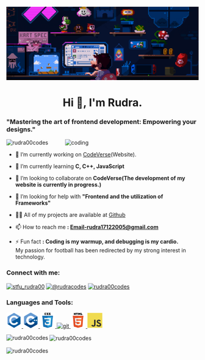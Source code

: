 ![banner](https://github.com/Rudra00codes/Rudra00codes/blob/main/Github%20banner.gif)
<h1 align="center">Hi 👋, I'm Rudra.</h1>
<h3 align="centre">"Mastering the art of frontend development: Empowering your designs."</h3>
<img align="right" alt="coding" width="350" src=https://media.tenor.com/UttC4AITYR4AAAAd/full-stack-developer.gif">

<p align="left"> <img src="https://komarev.com/ghpvc/?username=rudra00codes&label=Profile%20views&color=0e75b6&style=flat" alt="rudra00codes" /> </p>

- 🔭 I’m currently working on [CodeVerse](file:///C:/Users/dell/Desktop/website/web_prototype.html)(Website).

- 🌱 I’m currently learning **C, C++, JavaScript**

- 👯 I’m looking to collaborate on **CodeVerse(The development of my website is currently in progress.)**

- 🤝 I’m looking for help with **"Frontend and the utilization of Frameworks"**

- 👨‍💻 All of my projects are available at [Github](Github)

- 📫 How to reach me **: Email-rudra17122005@gmail.com**

- ⚡ Fun fact **: Coding is my warmup, and debugging is my cardio.**<br>My passion for football has been redirected by my strong interest in technology.
 
<h3 align="left">Connect with me:</h3>
<p align="left">
<a href="https://instagram.com/stfu_rudra00" target="blank"><img align="center" src="https://raw.githubusercontent.com/rahuldkjain/github-profile-readme-generator/master/src/images/icons/Social/instagram.svg" alt="stfu_rudra00" height="30" width="40" /></a>
<a href="https://www.hackerrank.com/@rudracodes" target="blank"><img align="center" src="https://raw.githubusercontent.com/rahuldkjain/github-profile-readme-generator/master/src/images/icons/Social/hackerrank.svg" alt="@rudracodes" height="30" width="40" /></a>
<a href="https://auth.geeksforgeeks.org/user/rudra00codes" target="blank"><img align="center" src="https://raw.githubusercontent.com/rahuldkjain/github-profile-readme-generator/master/src/images/icons/Social/geeks-for-geeks.svg" alt="rudra00codes" height="30" width="40" /></a>
</p>

<h3 align="left">Languages and Tools:</h3>
<p align="left"> <a href="https://www.cprogramming.com/" target="_blank" rel="noreferrer"> <img src="https://raw.githubusercontent.com/devicons/devicon/master/icons/c/c-original.svg" alt="c" width="40" height="40"/> </a> <a href="https://www.w3schools.com/cpp/" target="_blank" rel="noreferrer"> <img src="https://raw.githubusercontent.com/devicons/devicon/master/icons/cplusplus/cplusplus-original.svg" alt="cplusplus" width="40" height="40"/> </a> <a href="https://www.w3schools.com/css/" target="_blank" rel="noreferrer"> <img src="https://raw.githubusercontent.com/devicons/devicon/master/icons/css3/css3-original-wordmark.svg" alt="css3" width="40" height="40"/> </a> <a href="https://git-scm.com/" target="_blank" rel="noreferrer"> <img src="https://www.vectorlogo.zone/logos/git-scm/git-scm-icon.svg" alt="git" width="40" height="40"/> </a> <a href="https://www.w3.org/html/" target="_blank" rel="noreferrer"> <img src="https://raw.githubusercontent.com/devicons/devicon/master/icons/html5/html5-original-wordmark.svg" alt="html5" width="40" height="40"/> </a> <a href="https://developer.mozilla.org/en-US/docs/Web/JavaScript" target="_blank" rel="noreferrer"> <img src="https://raw.githubusercontent.com/devicons/devicon/master/icons/javascript/javascript-original.svg" alt="javascript" width="40" height="40"/> </a> </p>

<p><img align="left" src="https://github-readme-stats.vercel.app/api/top-langs?username=rudra00codes&show_icons=true&locale=en&layout=compact" alt="rudra00codes" /></p>

<p>&nbsp;<img align="center" src="https://github-readme-stats.vercel.app/api?username=rudra00codes&show_icons=true&locale=en" alt="rudra00codes" /></p>

<p><img align="center" src="https://github-readme-streak-stats.herokuapp.com/?user=rudra00codes&" alt="rudra00codes" /></p>
